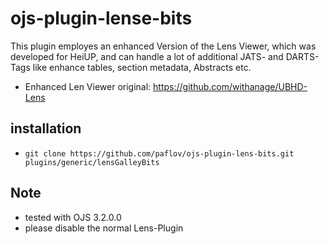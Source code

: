 # ojs-plugin-lense-bits

This plugin employes an enhanced Version of the Lens Viewer, which was developed for HeiUP,
and can handle a lot of additional JATS- and DARTS-Tags like
enhance tables, section metadata,  Abstracts etc.

* Enhanced Len Viewer original: https://github.com/withanage/UBHD-Lens

## installation

* `git clone https://github.com/paflov/ojs-plugin-lens-bits.git plugins/generic/lensGalleyBits`

## Note

* tested with OJS 3.2.0.0
* please disable the normal Lens-Plugin
